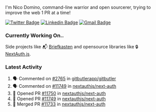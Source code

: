 
I'm Nico Domino, command-line warrior and open sourcerer, trying to improve the web 1 PR at a time!

[![Twitter Badge](https://img.shields.io/badge/-@ndom91-1ca0f1?style=flat-square&labelColor=1ca0f1&logo=twitter&logoColor=white&link=https://twitter.com/ndom91)](https://twitter.com/ndom91) [![Linkedin Badge](https://img.shields.io/badge/-ndom91-blue?style=flat-square&logo=Linkedin&logoColor=white&link=https://www.linkedin.com/in/ndom91/)](https://www.linkedin.com/in/ndom91/) [![Gmail Badge](https://img.shields.io/badge/-yo@ndo.dev-c14438?style=flat-square&logo=mail.ru&logoColor=white&link=mailto:yo@ndo.dev)](mailto:yo@ndo.dev)

### Currently Working On..

Side projects like 📬 [Briefkasten](https://briefkastenhq.com) and opensource libraries like 🔒 [NextAuth.js](https://github.com/nextauthjs/next-auth).

<!--START_SECTION_PROFILE_VIEWS:readme-info-->
<!--END_SECTION_PROFILE_VIEWS:readme-info-->

<!--START_SECTION_DAILY_COMMIT:readme-info-->
<!--END_SECTION_DAILY_COMMIT:readme-info-->

<!--START_SECTION_WEEKLY_COMMIT:readme-info-->
<!--END_SECTION_WEEKLY_COMMIT:readme-info-->

### Latest Activity

<!--START_SECTION:activity-->
1. 🗣 Commented on [#2765](https://github.com/gitbutlerapp/gitbutler/issues/2765#issuecomment-2323918863) in [gitbutlerapp/gitbutler](https://github.com/gitbutlerapp/gitbutler)
2. 🗣 Commented on [#11749](https://github.com/nextauthjs/next-auth/pull/11749#issuecomment-2323401694) in [nextauthjs/next-auth](https://github.com/nextauthjs/next-auth)
3. 💪 Opened PR [#11750](https://github.com/nextauthjs/next-auth/pull/11750) in [nextauthjs/next-auth](https://github.com/nextauthjs/next-auth)
4. 💪 Opened PR [#11749](https://github.com/nextauthjs/next-auth/pull/11749) in [nextauthjs/next-auth](https://github.com/nextauthjs/next-auth)
5. 🎉 Merged PR [#11733](https://github.com/nextauthjs/next-auth/pull/11733) in [nextauthjs/next-auth](https://github.com/nextauthjs/next-auth)
<!--END_SECTION:activity-->
